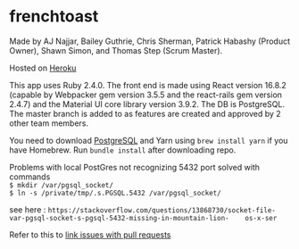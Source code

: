 # frenchtoast
Made by AJ Najjar, Bailey Guthrie, Chris Sherman, Patrick Habashy (Product Owner), Shawn Simon, and Thomas Step (Scrum Master).

Hosted on [Heroku](https://thefrenchiesttoast.herokuapp.com/)

This app uses Ruby 2.4.0. The front end is made using React version 16.8.2 (capable by Webpacker gem version 3.5.5 and the react-rails gem version 2.4.7) and the Material UI core library version 3.9.2. The DB is PostgreSQL. The master branch is added to as features are created and approved by 2 other team members.

You need to download [PostgreSQL](https://postgresapp.com/) and Yarn using `brew install yarn` if you have Homebrew. Run `bundle install` after downloading repo.
  
Problems with local PostGres not recognizing 5432 port solved with commands  
`$ mkdir /var/pgsql_socket/`  
`$ ln -s /private/tmp/.s.PGSQL.5432 /var/pgsql_socket/ `   

 see here : `https://stackoverflow.com/questions/13868730/socket-file-var-pgsql-socket-s-pgsql-5432-missing-in-mountain-lion-    os-x-ser`  

Refer to this to [link issues with pull requests](https://help.github.com/en/articles/closing-issues-using-keywords)
